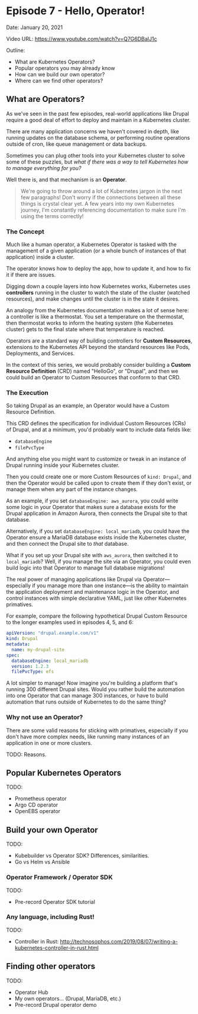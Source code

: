 # Episode 7 - Hello, Operator!

Date: January 20, 2021

Video URL: https://www.youtube.com/watch?v=Q7G6DBaIJ1c

Outline:

  - What are Kubernetes Operators?
  - Popular operators you may already know
  - How can we build our own operator?
  - Where can we find other operators?

## What are Operators?

As we've seen in the past few episodes, real-world applications like Drupal require a good deal of effort to deploy and maintain in a Kubernetes cluster.

There are many application concerns we haven't covered in depth, like running updates on the database schema, or performing routine operations outside of cron, like queue management or data backups.

Sometimes you can plug other tools into your Kubernetes cluster to solve some of these puzzles, but _what if there was a way to tell Kubernetes how to manage everything for you?_

Well there is, and that mechanism is an **Operator**.

> We're going to throw around a lot of Kubernetes jargon in the next few paragraphs! Don't worry if the connections between all these things is crystal clear yet. A few years into my own Kubernetes journey, I'm constantly referencing documentation to make sure I'm using the terms correctly!

### The Concept

Much like a human operator, a Kubernetes Operator is tasked with the management of a given application (or a whole bunch of instances of that application) inside a cluster.

The operator knows how to deploy the app, how to update it, and how to fix it if there are issues.

Digging down a couple layers into how Kubernetes works, Kubernetes uses **controllers** running in the cluster to watch the state of the cluster (watched resources), and make changes until the cluster is in the state it desires.

An analogy from the Kubernetes documentation makes a lot of sense here: a controller is like a thermostat. You set a temperature on the thermostat, then thermostat works to inform the heating system (the Kubernetes cluster) gets to the final state where that temperature is reached.

Operators are a standard way of building controllers for **Custom Resources**, extensions to the Kubernetes API beyond the standard resources like Pods, Deployments, and Services.

In the context of this series, we would probably consider building a **Custom Resource Definition** (CRD) named "HelloGo", or "Drupal", and then we could build an Operator to Custom Resources that conform to that CRD.

### The Execution

So taking Drupal as an example, an Operator would have a Custom Resource Definition.

This CRD defines the specification for individual Custom Resources (CRs) of Drupal, and at a minimum, you'd probably want to include data fields like:

  - `databaseEngine`
  - `filePvcType`

And anything else you might want to customize or tweak in an instance of Drupal running inside your Kubernetes cluster.

Then you could create one or more Custom Resources of `kind: Drupal`, and then the Operator would be called upon to create them if they don't exist, or manage them when any part of the instance changes.

As an example, if you set `databaseEngine: aws_aurora`, you could write some logic in your Operator that makes sure a database exists for the Drupal application in Amazon Aurora, then connects the Drupal site to that database.

Alternatively, if you set `databaseEngine: local_mariadb`, you could have the Operator ensure a MariaDB database exists inside the Kubernetes cluster, and then connect the Drupal site to _that_ database.

What if you set up your Drupal site with `aws_aurora`, then switched it to `local_mariadb`? Well, if you manage the site via an Operator, you could even build logic into that Operator to manage full database migrations!

The real power of managing applications like Drupal via Operator—especially if you manage more than one instance—is the ability to maintain the application deployment and maintenance logic in the Operator, and control instances with simple declarative YAML, just like other Kubernetes primatives.

For example, compare the following hypothetical Drupal Custom Resource to the longer examples used in episodes 4, 5, and 6:

```yaml
apiVersion: "drupal.example.com/v1"
kind: Drupal
metadata:
  name: my-drupal-site
spec:
  databaseEngine: local_mariadb
  version: 1.2.3
  filePvcType: efs
```

A lot simpler to manage! Now imagine you're building a platform that's running 300 different Drupal sites. Would you rather build the automation into one Operator that can manage 300 instances, or have to build automation that runs outside of Kubernetes to do the same thing?

### Why not use an Operator?

There are some valid reasons for sticking with primatives, especially if you don't have more complex needs, like running many instances of an application in one or more clusters.

TODO: Reasons.

## Popular Kubernetes Operators

TODO:

  - Prometheus operator
  - Argo CD operator
  - OpenEBS operator

## Build your own Operator

TODO:

  - Kubebuilder vs Operator SDK? Differences, similarities.
  - Go vs Helm vs Ansible

### Operator Framework / Operator SDK

TODO:

  - Pre-record Operator SDK tutorial

### Any language, including Rust!

TODO:

  - Controller in Rust: http://technosophos.com/2019/08/07/writing-a-kubernetes-controller-in-rust.html

## Finding other operators

TODO:

  - Operator Hub
  - My own operators... (Drupal, MariaDB, etc.)
  - Pre-record Drupal operator demo

